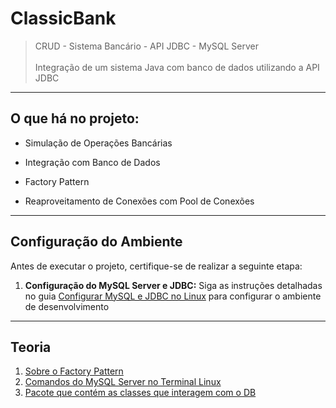 # ClassicBank

> CRUD - Sistema Bancário - API JDBC - MySQL Server<br><br> 
> Integração de um sistema Java com banco de dados utilizando a API JDBC


---
## O que há no projeto:

- Simulação de Operações Bancárias

- Integração com Banco de Dados

- Factory Pattern 
  
- Reaproveitamento de Conexões com Pool de Conexões


---
## Configuração do Ambiente

Antes de executar o projeto, certifique-se de realizar a seguinte etapa:

1. **Configuração do MySQL Server e JDBC:** Siga as instruções detalhadas no guia [Configurar MySQL e JDBC no Linux](/teoria/ConfigurarMysqlServer.md) para configurar o ambiente de desenvolvimento


---
## Teoria

1. [Sobre o Factory Pattern](/teoria/SobrePadrãoFactory.md)
2. [Comandos do MySQL Server no Terminal Linux](/teoria/MysqlServer-TerminalLinux.md)
3. [Pacote que contém as classes que interagem com o DB](https://github.com/joao-pedro-angelo/ClassicBank/tree/master/src/main/java/org/example/daos)

